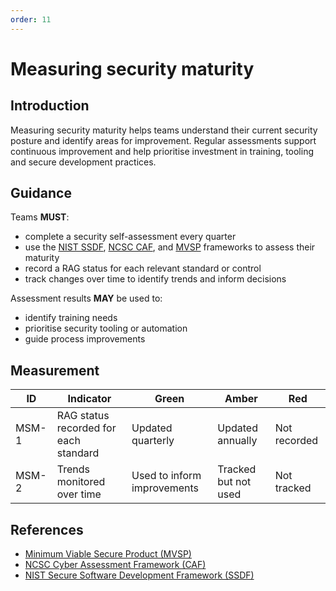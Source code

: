 ```yaml
---
order: 11
---
```


# Measuring security maturity

## Introduction

Measuring security maturity helps teams understand their current security posture and identify areas for improvement. Regular assessments support continuous improvement and help prioritise investment in training, tooling and secure development practices.

## Guidance

Teams **MUST**:

- complete a security self-assessment every quarter
- use the [NIST SSDF][1], [NCSC CAF][2], and [MVSP][3] frameworks to assess their maturity
- record a RAG status for each relevant standard or control
- track changes over time to identify trends and inform decisions

Assessment results **MAY** be used to:

- identify training needs
- prioritise security tooling or automation
- guide process improvements

## Measurement

| ID | Indicator | Green | Amber | Red |
| - | - | - | - | - |
| MSM-1 | RAG status recorded for each standard | Updated quarterly | Updated annually | Not recorded |
| MSM-2 | Trends monitored over time | Used to inform improvements | Tracked but not used | Not tracked |

## References

- [Minimum Viable Secure Product (MVSP)][3]
- [NCSC Cyber Assessment Framework (CAF)][2]
- [NIST Secure Software Development Framework (SSDF)][1]

[1]: https://csrc.nist.gov/Projects/ssdf
[2]: https://www.ncsc.gov.uk/collection/caf
[3]: https://mvsp.dev
